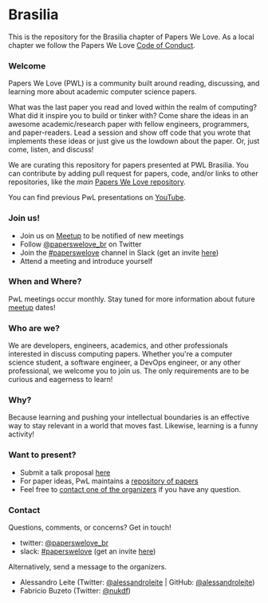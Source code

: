 # Brasilia

This is the repository for the Brasilia chapter of Papers We Love. As a local chapter we follow the Papers We Love [Code of Conduct](https://github.com/papers-we-love/brasilia/blob/master/code-of-conduct.md).

### Welcome

Papers We Love (PWL) is a community built around reading, discussing, and learning more about academic computer science papers.

What was the last paper you read and loved within the realm of computing? What did it inspire you to build or tinker with? Come share the ideas in an awesome academic/research paper with fellow engineers, programmers, and paper-readers. Lead a session and show off code that you wrote that implements these ideas or just give us the lowdown about the paper. Or, just come, listen, and discuss!

We are curating this repository for papers presented at PWL Brasilia. You can contribute by adding pull request for papers, code, and/or links to other repositories, like the _main_ [Papers We Love repository](https://github.com/papers-we-love/papers-we-love).

You can find previous PwL presentations on [YouTube][youtube].

### Join us!

- Join us on [Meetup][meetup] to be notified of new meetings
- Follow [@paperswelove_br][twitter] on Twitter
- Join the [#paperswelove][slack-channel] channel in Slack (get an invite [here][slack-invite])
- Attend a meeting and introduce yourself

### When and Where?

PwL meetings occur monthly. Stay tuned for more information about future [meetup][meetup] dates!

### Who are we?

We are developers, engineers, academics, and other professionals interested in discuss computing papers. Whether you're a computer science student, a software engineer, a DevOps engineer, or any other professional, we welcome you to join us. The only requirements are to be curious and eagerness to learn!

### Why?

Because learning and pushing your intellectual boundaries is an effective way to stay relevant in a world that moves fast. Likewise, learning is a funny activity!

### Want to present?

- Submit a talk proposal [here][talk-proposal]
- For paper ideas, PwL maintains a [repository of papers][pwl-repo]
- Feel free to [contact one of the organizers](#contact-us) if you have any question.

### Contact

Questions, comments, or concerns? Get in touch!

- twitter: [@paperswelove_br][twitter]
- slack: [#paperswelove][slack-channel] (get an invite [here][slack-invite])

Alternatively, send a message to the organizers.

- Alessandro Leite (Twitter: [@alessandroleite][twitter-al] | GitHub: [@alessandroleite][gh-al])
- Fabricio Buzeto (Twitter: [@nukdf][twitter-fb])

[meetup]: https://www.meetup.com/Papers-We-Love-BsB
[twitter]: https://twitter.com/paperswelove_br
[slack-channel]: https://pwl-brasilia.slack.com/messages
[slack-invite]: https://pwl-brasilia.herokuapp.com/
[youtube]: https://www.youtube.com/user/PapersWeLove

[how-to-read-a-paper]: https://github.com/papers-we-love/papers-we-love#how-to-read-a-paper
[como-ler-um-artigo-cientifico]: https://github.com/papers-we-love/papers-we-love#how-to-read-a-paper

[talk-proposal]: https://goo.gl/forms/9fU58OpZOBPWYdBt2
[pwl-repo]: https://github.com/papers-we-love/papers-we-love

[twitter-al]: https://twitter.com/alessandroleite
[gh-al]: https://github.com/alessandroleite
[twitter-fb]: https://twitter.com/nukdf
